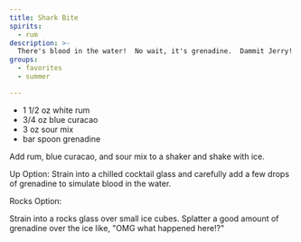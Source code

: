 ```yaml
---
title: Shark Bite
spirits:
  - rum
description: >-
  There's blood in the water!  No wait, it's grenadine.  Dammit Jerry!
groups:
  - favorites
  - summer

---
```


- 1 1/2 oz white rum
- 3/4 oz blue curacao
- 3 oz sour mix
- bar spoon grenadine

Add rum, blue curacao, and sour mix to a shaker and shake with ice.

Up Option:
Strain into a chilled cocktail glass and carefully add a few drops of grenadine to simulate blood in the water.

Rocks Option:

Strain into a rocks glass over small ice cubes.  Splatter a good amount of grenadine over the ice like, "OMG what happened here!?"